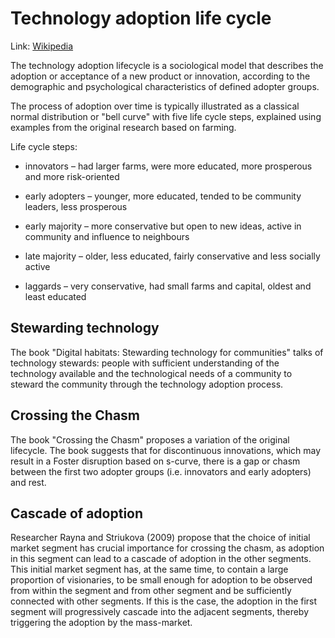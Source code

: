# Technology adoption life cycle

Link: [Wikipedia](https://en.wikipedia.org/wiki/Technology_adoption_life_cycle)

The technology adoption lifecycle is a sociological model that describes the adoption or acceptance of a new product or innovation, according to the demographic and psychological characteristics of defined adopter groups. 

The process of adoption over time is typically illustrated as a classical normal distribution or "bell curve" with five life cycle steps, explained using examples from the original research based on farming.

Life cycle steps:

  * innovators – had larger farms, were more educated, more prosperous and more risk-oriented

  * early adopters – younger, more educated, tended to be community leaders, less prosperous

  * early majority – more conservative but open to new ideas, active in community and influence to neighbours

  * late majority – older, less educated, fairly conservative and less socially active

  * laggards – very conservative, had small farms and capital, oldest and least educated


## Stewarding technology

The book "Digital habitats: Stewarding technology for communities" talks of technology stewards: people with sufficient understanding of the technology available and the technological needs of a community to steward the community through the technology adoption process.


## Crossing the Chasm

The book "Crossing the Chasm" proposes a variation of the original lifecycle. The book suggests that for discontinuous innovations, which may result in a Foster disruption based on s-curve, there is a gap or chasm between the first two adopter groups (i.e. innovators and early adopters) and rest.


## Cascade of adoption

Researcher Rayna and Striukova (2009) propose that the choice of initial market segment has crucial importance for crossing the chasm, as adoption in this segment can lead to a cascade of adoption in the other segments. This initial market segment has, at the same time, to contain a large proportion of visionaries, to be small enough for adoption to be observed from within the segment and from other segment and be sufficiently connected with other segments. If this is the case, the adoption in the first segment will progressively cascade into the adjacent segments, thereby triggering the adoption by the mass-market.
